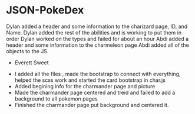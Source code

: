 # JSON-PokeDex
Dylan added a header and some information to the charizard page, ID, and Name.
Dylan added the rest of the abilities and is working to put them in order
Dylan worked on the types and failed for about an hour
Abdi added a header and some information to the charmeleon page
Abdi added all of the objects to the JS. 

- Everett Sweet
* I added all the files , made the bootstrap to connect with everything, helped the scss work and started the card bootstrap in char.js
* Added begining info for the charmander page and picture
* Made the charmander page centered and treid and failed to add a background to all pokemon pages
* Finished the charmander page put background and centered it.